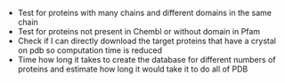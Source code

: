 * Test for proteins with many chains and different domains in the same chain
* Test for proteins not present in Chembl or without domain in Pfam
* Check if I can directly download the target proteins that have a crystal on pdb so computation time is reduced
* Time how long it takes to create the database for different numbers of proteins and estimate how long it would take it to do all of PDB